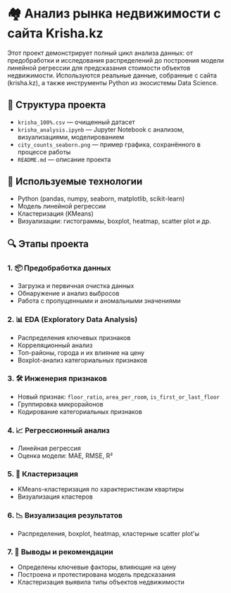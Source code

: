 # 🏘️ Анализ рынка недвижимости с сайта Krisha.kz

Этот проект демонстрирует полный цикл анализа данных: от предобработки и исследования распределений до построения модели линейной регрессии для предсказания стоимости объектов недвижимости. Используются реальные данные, собранные с сайта (krisha.kz), а также инструменты Python из экосистемы Data Science. 

## 📁 Структура проекта

- `krisha_100%.csv` — очищенный датасет
- `krisha_analysis.ipynb` — Jupyter Notebook с анализом, визуализациями, моделированием
- `city_counts_seaborn.png` — пример графика, сохранённого в процессе работы
- `README.md` — описание проекта

## 🧠 Используемые технологии

- Python (pandas, numpy, seaborn, matplotlib, scikit-learn)
- Модель линейной регрессии
- Кластеризация (KMeans)
- Визуализации: гистограммы, boxplot, heatmap, scatter plot и др.

## 🔍 Этапы проекта

### 1. 📦 Предобработка данных
- Загрузка и первичная очистка данных
- Обнаружение и анализ выбросов
- Работа с пропущенными и аномальными значениями

### 2. 📊 EDA (Exploratory Data Analysis)
- Распределения ключевых признаков
- Корреляционный анализ
- Топ-районы, города и их влияние на цену
- Boxplot-анализ категориальных признаков

### 3. 🛠 Инженерия признаков
- Новый признак: `floor_ratio`, `area_per_room`, `is_first_or_last_floor`
- Группировка микрорайонов
- Кодирование категориальных признаков

### 4. 📈 Регрессионный анализ
- Линейная регрессия
- Оценка модели: MAE, RMSE, R²

### 5. 🧠 Кластеризация
- KMeans-кластеризация по характеристикам квартиры
- Визуализация кластеров

### 6. 📉 Визуализация результатов
- Распределения, boxplot, heatmap, кластерные scatter plot'ы

### 7. 🧾 Выводы и рекомендации
- Определены ключевые факторы, влияющие на цену
- Построена и протестирована модель предсказания
- Кластеризация выявила типы объектов недвижимости


